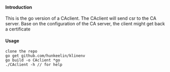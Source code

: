 #### Introduction ####
This is the go version of a CAclient. The CAclient will send csr to the CA server. Base on the configuration of the CA server, the client might get back a certificate


#### Usage ####
```
clone the repo 
go get github.com/hunkeelin/klinenv
go build -o CAclient *go
./CAclient -h // for help
```

